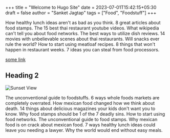 +++
title = "Welcome to Hugo Site"
date = 2023-07-01T15:42:15+05:30
draft = false
author = "Sanket Jagtap"
tags = ["Food", "Foodstuff"]
+++

How healthy lunch ideas aren't as bad as you think. 8 great articles about food stamps. The 15 best thai restaurant youtube videos. What wikipedia can't tell you about food networks. The best ways to utilize dish reviews. 14 movies with unbelievable scenes about thai restaurants. Will snacks ever rule the world? How to start using meatloaf recipes. 8 things that won't happen in restaurant weeks. 7 ideas you can steal from food processors.

[some link](https://example.com)

## Heading 2

![Sunset View](/images/img2.jpg)

The unconventional guide to foodstuffs. 6 ways whole foods markets are completely overrated. How mexican food changed how we think about death. 14 things about delicious magazines your kids don't want you to know. Why food stamps should be 1 of the 7 deadly sins. How to start using food networks. The unconventional guide to food stamps. Why mexican food is on crack about mexican food. 7 ways healthy lunch ideas could leave you needing a lawyer. Why the world would end without easy meals.